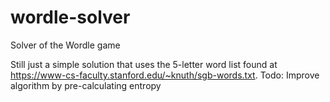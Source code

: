 # wordle-solver
Solver of the Wordle game

Still just a simple solution that uses the 5-letter word list found at https://www-cs-faculty.stanford.edu/~knuth/sgb-words.txt.
Todo: Improve algorithm by pre-calculating entropy


